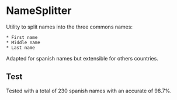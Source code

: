 NameSplitter
============

Utility to split names into the three commons names:

    * First name
    * Middle name
    * Last name

Adapted for spanish names but extensible for others countries.

## Test

Tested with a total of 230 spanish names with an accurate of 98.7%.
